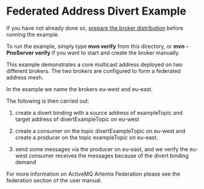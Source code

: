 # Federated Address Divert Example

If you have not already done so, [prepare the broker distribution](../../../../README.md#getting-started) before running the example.

To run the example, simply type **mvn verify** from this directory, or **mvn -PnoServer verify** if you want to start and create the broker manually.

This example demonstrates a core multicast address deployed on two different brokers. The two brokers are configured to form a federated address mesh.

In the example we name the brokers eu-west and eu-east.

The following is then carried out:

1. create a divert binding with a source address of exampleTopic and target address of divertExampleTopic on eu-west

1. create a consumer on the topic divertExampleTopic on eu-west and create a producer on the topic exampleTopic on eu-east.

2. send some messages via the producer on eu-east, and we verify the eu-west consumer receives the messages because of the divert binding demand


For more information on ActiveMQ Artemis Federation please see the federation section of the user manual.